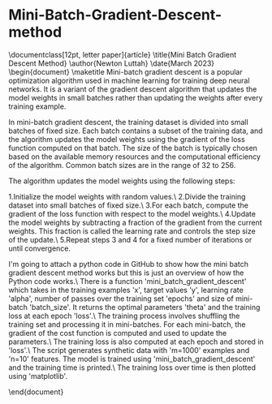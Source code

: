 # Mini-Batch-Gradient-Descent-method

\documentclass[12pt, letter paper]{article}
\title{Mini Batch Gradient Descent Method}
\author{Newton Luttah}
\date{March 2023}
\begin{document}
\maketitle
Mini-batch gradient descent is a popular optimization algorithm used in machine learning for training deep neural networks. It is a variant of the gradient descent algorithm that updates the model weights in small batches rather than updating the weights after every training example.

In mini-batch gradient descent, the training dataset is divided into small batches of fixed size. Each batch contains a subset of the training data, and the algorithm updates the model weights using the gradient of the loss function computed on that batch. The size of the batch is typically chosen based on the available memory resources and the computational efficiency of the algorithm. Common batch sizes are in the range of 32 to 256.

The algorithm updates the model weights using the following steps:

1.Initialize the model weights with random values.\\
2.Divide the training dataset into small batches of fixed size.\\
3.For each batch, compute the gradient of the loss function with respect to the model weights.\\
4.Update the model weights by subtracting a fraction of the gradient from the current weights. This fraction is called the learning rate and controls the step size of the update.\\
5.Repeat steps 3 and 4 for a fixed number of iterations or until convergence.

I'm going to attach a python code in GitHub to show how the mini batch gradient descent method works but this is just an overview
of how the Python code works.\\
There is a  function 'mini\_batch\_gradient\_descent' which takes in the training examples 'x', target values 'y', learning rate 'alpha',
number of passes over the training set 'epochs' and size of mini-batch 'batch\_size'. It returns the optimal parameters 'theta' and the training loss at each epoch 'loss'.\\
The training process involves shuffling the training set and processing it in mini-batches. For each mini-batch, the gradient of the cost function is computed and used to update the parameters.\\ The training loss is also computed at each epoch and stored in 'loss'.\\
The script generates synthetic data with 'm=1000' examples and 'n=10' features. The model is trained using 'mini\_batch\_gradient\_descent' and the training time is printed.\\ The training loss over time is  then plotted using 'matplotlib'.

\end{document}
